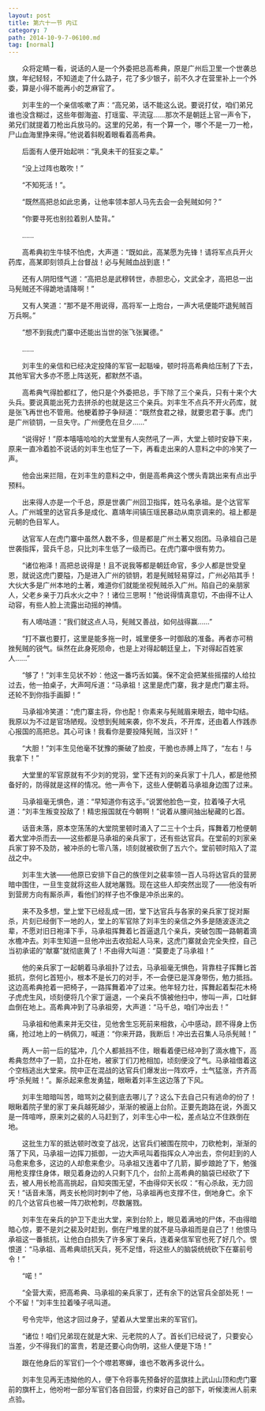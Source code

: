 ```yaml
---
layout: post
title: 第六十一节 内讧
category: 7
path: 2014-10-9-7-06100.md
tag: [normal]
---
```


　　众将定睛一看，说话的人是一个外委把总高希典，原是广州后卫里一个世袭总旗，年纪轻轻，不知道走了什么路子，花了多少银子，前不久才在营里补上一个外委，算是小得不能再小的芝麻官了。

　　刘丰生的一个亲信咳嗽了声：“高兄弟，话不能这么说。要说打仗，咱们弟兄谁也没含糊过，这些年御海盗、打瑶蛮、平流寇……那次不是朝廷上官一声令下，弟兄们就提着刀枪出兵放马的。这里的兄弟，有一个算一个，哪个不是一刀一枪，尸山血海里挣来得。”他说着斜睨着眼看着高希典。

　　后面有人便开始起哄：“乳臭未干的狂妄之辈。”

　　“没上过阵也敢吹！”

　　“不知死活！”。

　　“既然高把总如此忠勇，让他率领本部人马先去会一会髡贼如何？”

　　“你要寻死也别拉着别人垫背。”

　　……

　　高希典初生牛犊不怕虎，大声道：“既如此，高某愿为先锋！请将军点兵开火药库，高某即刻领兵上台督战！必与髡贼血战到底！”

　　还有人阴阳怪气道：“高把总是武穆转世，赤胆忠心，文武全才，高把总一出马髡贼还不得跪地请降啊！”

　　又有人笑道：“那不是不用说得，高将军一上炮台，一声大吼便能吓退髡贼百万兵啊。”

　　“想不到我虎门寨中还能出当世的张飞张翼德。”

　　……

　　刘丰生的亲信和已经决定投降的军官一起聒噪，顿时将高希典给压制了下去，其他军官大多亦不愿上阵送死，都默然不语。

　　高希典气得脸都红了，他只是个外委把总，手下除了三个亲兵，只有十来个大头兵。要说真能出死力去拼杀的也就是这三个亲兵。刘丰生不点兵不开火药库，就是张飞再世也不管用。他梗着脖子争辩道：“既然食君之禄，就要忠君于事。虎门是广州锁钥，一旦失守。广州便危在旦夕……”

　　“说得好！”原本嘻嘻哈哈的大堂里有人突然吼了一声，大堂上顿时安静下来，原来一直冷着脸不说话的刘丰生也怔了一下，再看走出来的人意料之中的冷笑了一声。

　　他会出来拦阻，在刘丰生的意料之中，倒是高希典这个愣头青跳出来有点出乎预料。

　　出来得人亦是一个千总，原是世袭广州回卫指挥，姓马名承祖。是个达官军人。广州城里的达官兵多是成化、嘉靖年间镇压瑶民暴动从南京调来的。祖上都是元朝的色目军人。

　　达官军人在虎门寨中虽然人数不多，但是都是广州土著又抱团。马承祖自己是世袭指挥，营兵千总，只比刘丰生低了一级而已。在虎门寨中很有势力。

　　“诸位袍泽！高把总说得是！且不说我等都是朝廷命官，多少人都是世受皇恩，就说这虎门要隘，乃是进入广州的锁钥，若是髡贼轻易穿过，广州必陷其手！大伙大多是广州本地的土著，难道你们就能坐视髡贼杀入广州。陷自己的亲朋家人，父老乡亲于刀兵水火之中？！诸位三思啊！”他说得情真意切，不由得不让人动容，有些人脸上流露出动摇的神情。

　　有人嘀咕道：“我们就这点人马，髡贼又善战，如何战得赢……”

　　“打不赢也要打，这里是能多拖一时，城里便多一时御敌的准备。再者亦可稍挫髡贼的锐气。纵然在此身死陨命，也是上对得起朝廷皇上，下对得起百姓家人……”

　　“够了！”刘丰生见状不妙：他这一番巧舌如簧。保不定会把某些摇摆的人给拉过去，他一拍桌子，大声呵斥道：“马承祖！这里是虎门寨，我才是虎门寨主将。还轮不到你指手画脚！”

　　马承祖冷笑道：“虎门寨主将，你也配！你素来与髡贼眉来眼去，暗中勾结。我原以为不过是官场陋规。没想到髡贼来袭，你不发兵，不开库，还由着人作践赤心报国的高把总。其心可诛！我看你是要投降髡贼，当汉奸！”

　　“大胆！”刘丰生见他毫不犹豫的撕破了脸皮，干脆也赤膊上阵了，“左右！与我拿下！”

　　大堂里的军官原就有不少刘的党羽，堂下还有刘的亲兵家丁十几人，都是他预备好的，防得就是这样的情况。他一声令下，这些人便朝着马承祖身边围了过来。

　　马承祖毫无惧色，道：“早知道你有这手。”说罢他脸色一变，拉着嗓子大吼道：“刘丰生叛变投敌了！精忠报国就在今朝啊！”说着从腰间抽出秘藏的匕首。

　　话音未落，原本空荡荡的大堂院里顿时涌入了二三十个士兵，挥舞着刀枪便朝着大堂冲杀而去——这些都是马承祖的亲兵家丁，还有些达官兵。在堂前的刘家亲兵家丁猝不及防，被冲杀的七零八落，顷刻就被砍倒了五六个。堂前顿时陷入了混战之中。

　　刘丰生大骇——他原已安排下自己的族侄刘之裴率领一百人马将达官兵的营房暗中围住，一旦生变就将这些人就地屠戮。现在这些人却突然出现了——他没有听到营房方向有厮杀声，看他们的样子也不像是冲杀出来的。

　　来不及多想，堂上堂下已经乱成一团，堂下达官兵与各家的亲兵家丁捉对厮杀，片刻已经倒下一地的人，堂上的军官除了刘丰生的亲信之外多是随波逐流之辈，不愿对旧日袍泽下手，马承祖挥舞着匕首逼退几个亲兵，突破包围一路朝着滴水檐冲去。刘丰生知道一旦他冲出去收拾起人马来，这虎门寨就会完全失控，自己当初承诺的“献寨”就彻底黄了！不由得大叫道：“莫要走了马承祖！”

　　他的亲兵家丁一起朝着马承祖扑了过去，马承祖毫无惧色，背靠柱子挥舞匕首抵抗，奈何匕首短小，根本不是长刀的对手，不一会便已是浑身带伤，勉力抵挡。这边高希典抢着一把椅子，一路挥舞着冲了过来。他年轻力壮，挥舞起着梨花木椅子虎虎生风，顷刻便将几个家丁逼退，一个亲兵不慎被他扫中，惨叫一声，口吐鲜血倒在地上。高希典冲到了马承祖旁，大声道：“马千总，咱们冲出去！”

　　马承祖和他素来并无交往，见他舍生忘死前来相救，心中感动，顾不得身上伤痛，抢过地上的一柄佩刀，喊道：“你来开路，我断后！冲出去召集人马杀髡贼！”

　　两人一前一后的猛冲，几个人都抵挡不住，眼看着便已经冲到了滴水檐下，高希典忽然中了一箭，立扑在地，被家丁们刀枪相加，顷刻便没了气。马承祖借着这个空档逃出大堂来。院中正在混战的达官兵们爆发出一阵欢呼，士气猛涨，齐齐高呼“杀髡贼！”。厮杀起来愈发勇猛，眼瞅着刘丰生这边落了下风。

　　刘丰生暗暗叫苦，暗骂刘之裴到底去哪儿了？这么下去自己只有逃命的份了！眼瞅着院子里的家丁亲兵越死越少，渐渐的被逼上台阶。正要先跑路在说，外面又是一阵喧哗，原来刘之裴的人马赶到了，刘丰生心中一松，差点站立不住跌倒在地。

　　这批生力军的抵达顿时改变了战况，达官兵们被围在院中，刀砍枪刺，渐渐的落了下风，马承祖一边挥刀抵御，一边大声吼叫着指挥众人冲出去，奈何赶到的人马愈来愈多，这边的人却愈来愈少。马承祖又连着中了几箭，脚步踉跄了下，勉强用枪支撑住身体，眼见着身边的人只剩下几个，台阶上高希典的脑袋已经砍了下去，被人用长枪高高挑起，自知突围无望，不由得仰天长叹：“有心杀敌，无力回天！”话音未落，两支长枪同时刺中了他，马承祖再也支撑不住，倒地身亡。余下的几个达官兵也被一阵刀砍枪刺，尽数屠戮。

　　刘丰生在亲兵的护卫下走出大堂，来到台阶上，眼见着满地的尸体，不由得暗暗心惊，要不是刘之裴及时赶到，倒在尸堆里的就不是马承祖而是自己了！他恨马承祖这一番抵抗，让他白白损失了许多家丁亲兵，连着亲信军官也死了好几个。恨恨道：“马承祖、高希典顽抗天兵，死不足惜，将这些人的脑袋统统砍下在寨前号令！”

　　“喏！”

　　“全营大索，把高希典、马承祖的亲兵家丁，还有余下的达官兵全部处死！一个不留！”刘丰生拉着嗓子吼叫道。

　　号令完毕，他这才回过身子，望着从大堂里出来的军官们。

　　“诸位！咱们兄弟现在就是大宋、元老院的人了。首长们已经说了，只要安心当差，少不得我们的富贵，若是还要心向伪明，这些人便是下场！”

　　跟在他身后的军官们一个个噤若寒蝉，谁也不敢再多说什么。

　　刘丰生见再无违拗他的人，便下令将事先预备好的蓝旗挂上武山山顶和虎门寨前的旗杆上，他吩咐一部分军官们各自回营，约束好自己的部下，听候澳洲人前来点验。

